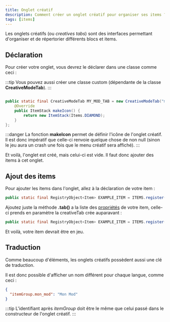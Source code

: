 ```yaml
---
title: Onglet créatif
description: Comment créer un onglet créatif pour organiser ses items ?
tags: [items]
---
```


Les onglets créatifs (ou _creatives tabs_) sont des interfaces permettant d'organiser et de répertorier différents blocs et items.

## Déclaration

Pour créer votre onglet, vous devrez le déclarer dans une classe comme ceci :

:::tip
Vous pouvez aussi créer une classe custom (dépendante de la classe **CreativeModeTab**).
:::

```java

public static final CreativeModeTab MY_MOD_TAB = new CreativeModeTab("mon_mod") {
    @Override
    public ItemStack makeIcon() {
        return new ItemStack(Items.DIAMOND);
    }
};

```

:::danger
La fonction **makeIcon** permet de définir l'icône de l'onglet créatif. Il est donc impératif que celle-ci renvoie quelque chose de non null (sinon le jeu aura un crash une fois que le menu créatif sera affiché).
:::

Et voilà, l'onglet est créé, mais celui-ci est vide. Il faut donc ajouter des items à cet onglet.

## Ajout des items

Pour ajouter les items dans l'onglet, allez à la déclaration de votre item :

```java
public static final RegistryObject<Item> EXAMPLE_ITEM = ITEMS.register("exemple_item", () -> new Item(new Item.Properties()));
```

Ajoutez juste la méthode **.tab()** a la liste des [propriétés](https://forge-doc.lesmoddeursfrancais.com/docs/items/properties) de votre item, celle-ci prends en paramètre la creativeTab crée auparavant :

```java
public static final RegistryObject<Item> EXAMPLE_ITEM = ITEMS.register("exemple_item", () -> new Item(new Item.Properties().tab(VotreClasse.MY_MOD_TAB)));
```

Et voilà, votre item devrait être en jeu.

## Traduction

Comme beaucoup d'éléments, les onglets créatifs possèdent aussi une clé de traduction.

Il est donc possible d'afficher un nom différent pour chaque langue, comme ceci :

```json
{
  "itemGroup.mon_mod": "Mon Mod"
}
```

:::tip
L'identifiant après _itemGroup_ doit être le même que celui passé dans le constructeur de l'onglet créatif.
:::